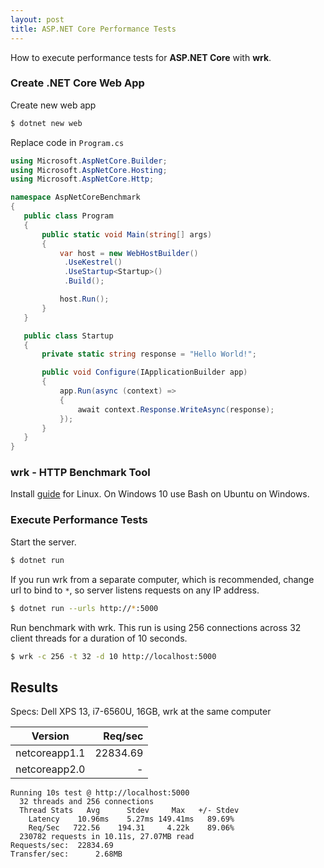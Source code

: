 ```yaml
---
layout: post
title: ASP.NET Core Performance Tests
---
```


How to execute performance tests for __ASP.NET Core__ with __wrk__.

### Create .NET Core Web App

Create new web app
```sh
$ dotnet new web
```

Replace code in `Program.cs`

 ```cs
using Microsoft.AspNetCore.Builder;
using Microsoft.AspNetCore.Hosting;
using Microsoft.AspNetCore.Http;

namespace AspNetCoreBenchmark
{
    public class Program
    {
        public static void Main(string[] args)
        {
            var host = new WebHostBuilder()
             .UseKestrel()
             .UseStartup<Startup>()
             .Build();

            host.Run();
        }
    }

    public class Startup
    {
        private static string response = "Hello World!";

        public void Configure(IApplicationBuilder app)
        {
            app.Run(async (context) =>
            {
                await context.Response.WriteAsync(response);
            });
        }
    }
}
```

### wrk - HTTP Benchmark Tool

Install [guide](https://github.com/wg/wrk/wiki/Installing-Wrk-on-Linux) for Linux. On Windows 10 use Bash on Ubuntu on Windows.

### Execute Performance Tests

Start the server.

```sh
$ dotnet run
```

If you run wrk from a separate computer, which is recommended, change url to bind to `*`, so server listens requests on any IP address. 

```sh
$ dotnet run --urls http://*:5000
```

Run benchmark with wrk. This run is using 256 connections across 32 client threads for a duration of 10 seconds.

```sh
$ wrk -c 256 -t 32 -d 10 http://localhost:5000
```

## Results

Specs: Dell XPS 13, i7-6560U, 16GB, wrk at the same computer

Version|Req/sec
---|---:
netcoreapp1.1|22834.69
netcoreapp2.0|-

```
Running 10s test @ http://localhost:5000
  32 threads and 256 connections
  Thread Stats   Avg      Stdev     Max   +/- Stdev
    Latency    10.96ms    5.27ms 149.41ms   89.69%
    Req/Sec   722.56    194.31     4.22k    89.06%
  230782 requests in 10.11s, 27.07MB read
Requests/sec:  22834.69
Transfer/sec:      2.68MB
```